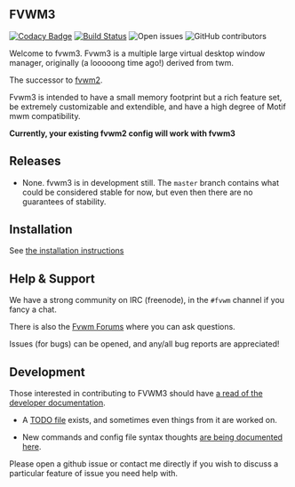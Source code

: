 FVWM3
-----

[![Codacy Badge](https://api.codacy.com/project/badge/Grade/0bfafcfd16b84a96a1305e92de2d6c4c)](https://app.codacy.com/gh/fvwmorg/fvwm3?utm_source=github.com&utm_medium=referral&utm_content=fvwmorg/fvwm3&utm_campaign=Badge_Grade_Settings)
[![Build Status](https://travis-ci.org/fvwmorg/fvwm3.svg?branch=master)](https://travis-ci.org/fvwmorg/fvwm3)
![Open issues](https://img.shields.io/github/issues-raw/fvwmorg/fvwm3)
![GitHub contributors](https://img.shields.io/github/contributors/fvwmorg/fvwm3)

Welcome to fvwm3.  Fvwm3 is a multiple large virtual desktop window manager,
originally (a looooong time ago!) derived from twm.

The successor to [fvwm2](http://github.com/fvwmorg/fvwm).

Fvwm3 is intended to have a small memory footprint but a rich feature set, be
extremely customizable and extendible, and have a high degree of Motif mwm
compatibility.

**Currently, your existing fvwm2 config will work with fvwm3**

Releases
--------

* None.  fvwm3 is in development still.  The `master` branch contains what could
  be considered stable for now, but even then there are no guarantees of
  stability.

Installation
------------

See [the installation instructions](./dev-docs/INSTALL.md)

Help & Support
--------------

We have a strong community on IRC (freenode), in the `#fvwm` channel if you
fancy a chat.

There is also the [Fvwm Forums](https://fvwmforums.org) where you can ask
questions.

Issues (for bugs) can be opened, and any/all bug reports are appreciated!

Development
-----------

Those interested in contributing to FVWM3 should have [a read of the developer
documentation](./dev-docs/DEVELOPERS.md).

* A [TODO file](./dev-docs/TODO.md) exists, and sometimes even things from it are
worked on.

* New commands and config file syntax thoughts [are being documented here](./dev-docs/NEW-COMMANDS.md).

Please open a github issue or contact me directly if you wish to discuss a
particular feature of issue you need help with.
